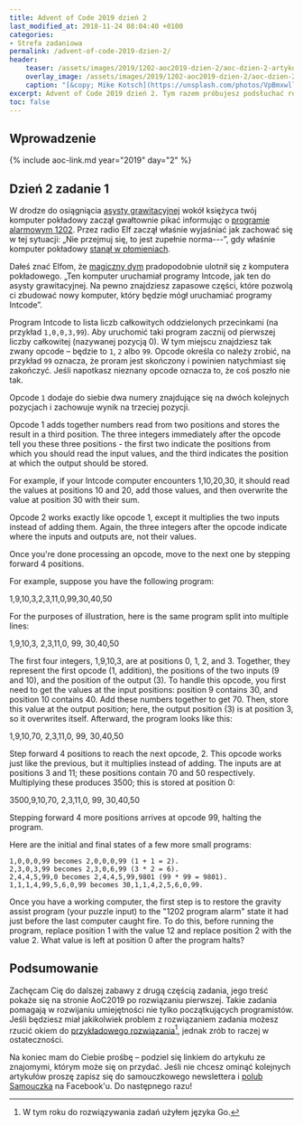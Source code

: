 ```yaml
---
title: Advent of Code 2019 dzień 2
last_modified_at: 2018-11-24 08:04:40 +0100
categories:
- Strefa zadaniowa
permalink: /advent-of-code-2019-dzien-2/
header:
    teaser: /assets/images/2019/1202-aoc2019-dzien-2/aoc-dzien-2-artykul.jpg
    overlay_image: /assets/images/2019/1202-aoc2019-dzien-2/aoc-dzien-2-artykul.jpg
    caption: "[&copy; Mike Kotsch](https://unsplash.com/photos/VpBmxwllHPE)"
excerpt: Advent of Code 2019 dzień 2. Tym razem próbujesz podsłuchać ruch sieciowy w Kwaterze Głównej Króliczka Wielkanocnego. Problem w tym, że używa się tam IPv7...
toc: false
---
```


## Wprowadzenie

{% include aoc-link.md year="2019" day="2" %}

## Dzień 2 zadanie 1

W drodze do osiągniącia [asysty grawitacyjnej](https://en.wikipedia.org/wiki/Gravity_assist) wokół księżyca twój komputer pokładowy zaczął gwałtownie pikać informując o [programie alarmowym 1202](https://www.hq.nasa.gov/alsj/a11/a11.landing.html#1023832). Przez radio Elf zaczął właśnie wyjaśniać jak zachować się w tej sytuacji: „Nie przejmuj się, to jest zupełnie norma---”, gdy właśnie komputer pokładowy [stanął w płomieniach](https://en.wikipedia.org/wiki/Halt_and_Catch_Fire).

Dałeś znać Elfom, że [magiczny dym](https://en.wikipedia.org/wiki/Magic_smoke) pradopodobnie ulotnił się z komputera pokładowego. „Ten komputer uruchamiał programy Intcode, jak ten do asysty grawitacyjnej. Na pewno znajdziesz zapasowe części, które pozwolą ci zbudować nowy komputer, który będzie mógł uruchamiać programy Intcode”.

Program Intcode to lista liczb całkowitych oddzielonych przecinkami (na przykład `1,0,0,3,99`). Aby uruchomić taki program zacznij od pierwszej liczby całkowitej (nazywanej pozycją 0). W tym miejscu znajdziesz tak zwany opcode – będzie to `1`, `2` albo `99`. Opcode określa co należy zrobić, na przykład `99` oznacza, że proram jest skończony i powinien natychmiast się zakończyć. Jeśli napotkasz nieznany opcode oznacza to, że coś poszło nie tak.

Opcode `1` dodaje do siebie dwa numery znajdujące się na dwóch kolejnych pozycjach i zachowuje wynik na trzeciej pozycji.

Opcode 1 adds together numbers read from two positions and stores the result in a third position. The three integers immediately after the opcode tell you these three positions - the first two indicate the positions from which you should read the input values, and the third indicates the position at which the output should be stored.

For example, if your Intcode computer encounters 1,10,20,30, it should read the values at positions 10 and 20, add those values, and then overwrite the value at position 30 with their sum.

Opcode 2 works exactly like opcode 1, except it multiplies the two inputs instead of adding them. Again, the three integers after the opcode indicate where the inputs and outputs are, not their values.

Once you're done processing an opcode, move to the next one by stepping forward 4 positions.

For example, suppose you have the following program:

1,9,10,3,2,3,11,0,99,30,40,50

For the purposes of illustration, here is the same program split into multiple lines:

1,9,10,3,
2,3,11,0,
99,
30,40,50

The first four integers, 1,9,10,3, are at positions 0, 1, 2, and 3. Together, they represent the first opcode (1, addition), the positions of the two inputs (9 and 10), and the position of the output (3). To handle this opcode, you first need to get the values at the input positions: position 9 contains 30, and position 10 contains 40. Add these numbers together to get 70. Then, store this value at the output position; here, the output position (3) is at position 3, so it overwrites itself. Afterward, the program looks like this:

1,9,10,70,
2,3,11,0,
99,
30,40,50

Step forward 4 positions to reach the next opcode, 2. This opcode works just like the previous, but it multiplies instead of adding. The inputs are at positions 3 and 11; these positions contain 70 and 50 respectively. Multiplying these produces 3500; this is stored at position 0:

3500,9,10,70,
2,3,11,0,
99,
30,40,50

Stepping forward 4 more positions arrives at opcode 99, halting the program.

Here are the initial and final states of a few more small programs:

    1,0,0,0,99 becomes 2,0,0,0,99 (1 + 1 = 2).
    2,3,0,3,99 becomes 2,3,0,6,99 (3 * 2 = 6).
    2,4,4,5,99,0 becomes 2,4,4,5,99,9801 (99 * 99 = 9801).
    1,1,1,4,99,5,6,0,99 becomes 30,1,1,4,2,5,6,0,99.

Once you have a working computer, the first step is to restore the gravity assist program (your puzzle input) to the "1202 program alarm" state it had just before the last computer caught fire. To do this, before running the program, replace position 1 with the value 12 and replace position 2 with the value 2. What value is left at position 0 after the program halts?

## Podsumowanie

Zachęcam Cię do dalszej zabawy z drugą częścią zadania, jego treść pokaże się na stronie AoC2019 po rozwiązaniu pierwszej. Takie zadania pomagają w rozwijaniu umiejętności nie tylko początkujących programistów. Jeśli będziesz miał jakikolwiek problem z rozwiązaniem zadania możesz rzucić okiem do [przykładowego rozwiązania](https://github.com/kbl/aoc2019/tree/master/src/aoc/day01)[^go], jednak zrób to raczej w ostateczności.

[^go]: W tym roku do rozwiązywania zadań użyłem języka Go.

Na koniec mam do Ciebie prośbę – podziel się linkiem do artykułu ze znajomymi, którym może się on przydać. Jeśli nie chcesz ominąć kolejnych artykułów proszę zapisz się do samouczkowego newslettera i [polub Samouczka](https://www.facebook.com/SamouczekProgramisty) na Facebook'u. Do następnego razu!
